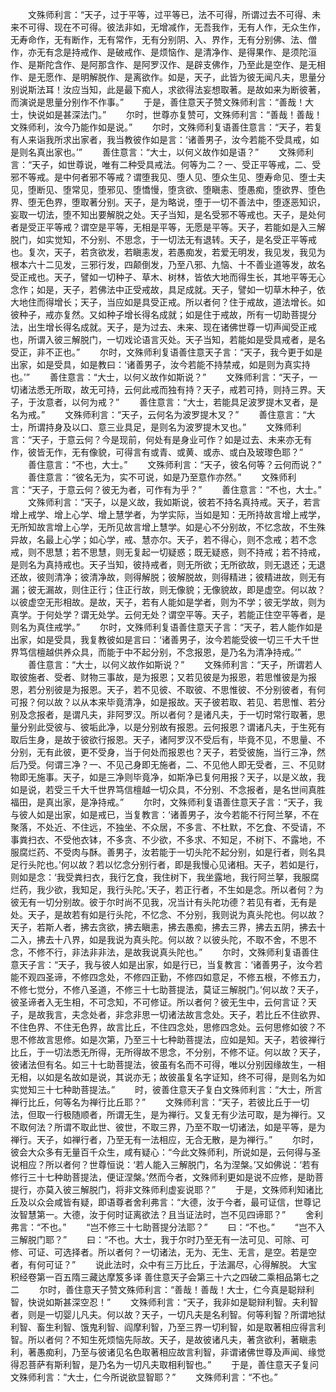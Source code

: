 <!-- { "loadSidebar": true } -->
　　文殊师利言：“天子，过于平等，过平等已，法不可得，所谓过去不可得、未来不可得、现在不可得。彼法非如，无增减作，无吾我作，无有人作，无众生作，无寿命作，无有断作，无有常作，无有分别阴、入、界作，无有分别佛、法、僧作，亦无有念是持戒作、是破戒作、是烦恼作、是清净作、是得果作、是须陀洹作、是斯陀含作、是阿那含作、是阿罗汉作、是辟支佛作，乃至此是空作、是无相作、是无愿作、是明解脱作、是离欲作。如是，天子，此皆为彼无闻凡夫，思量分别说斯法耳！汝应当知，此是最下痴人，求欲得法妄想取著。是故如来为断彼著，而演说是思量分别作不作事。”
　　于是，善住意天子赞文殊师利言：“善哉！大士，快说如是甚深法门。”
　　尔时，世尊亦复赞可，文殊师利言：“善哉！善哉！文殊师利，汝今乃能作如是说。”
　　尔时，文殊师利复语善住意言：“天子，若复有人来诣我所求出家者，我当教彼作如是言：‘诸善男子，汝今若能不受具戒，如是则名真出家也。’”
　　善住意言：“大士，以何义故作如是语？”
　　文殊师利言：“天子，如世尊说，唯有二种受具戒法。何等为二？一、受正平等戒，二、受邪不等戒。是中何者邪不等戒？谓堕我见、堕人见、堕众生见、堕寿命见、堕士夫见，堕断见、堕常见，堕邪见、堕憍慢，堕贪欲、堕瞋恚、堕愚痴，堕欲界、堕色界、堕无色界，堕取著分别。天子，是为略说，堕于一切不善法中，堕逐恶知识，妄取一切法，堕不知出要解脱之处。天子当知，是名受邪不等戒也。天子，是处何者是受正平等戒？谓空是平等，无相是平等，无愿是平等。天子，若能如是入三解脱门，如实觉知，不分别、不思念，于一切法无有退转。天子，是名受正平等戒也。复次，天子，若贪欲发，若瞋恚发，若愚痴发，若爱无明发，我见发，我见为根本六十二见发，三邪行发，四颠倒发，乃至八邪、九恼、十不善业道等发，故名受正戒也。天子，譬如一切种子、草木、树林，皆依大地而得生长，其地平等无心念作；如是，天子，若佛法中正受戒故，具足成就。天子，譬如一切草木种子，依大地住而得增长；天子，当应如是具受正戒。所以者何？住于戒故，道法增长。如彼种子，戒亦复然。又如种子增长得名成就；如是住于戒故，所有一切助菩提分法，出生增长得名成就。天子，是为过去、未来、现在诸佛世尊一切声闻受正戒也，所谓入彼三解脱门，一切戏论语言灭处。天子当知，若能如是受具戒者，是名受正，非不正也。”
　　尔时，文殊师利复语善住意天子言：“天子，我今更于如是出家，如是受具，如是教曰：‘诸善男子，汝今若能不持禁戒，如是则为真实持也。’”
　　善住意言：“大士，以何义故作如斯说？”
　　文殊师利言：“天子，一切诸法悉无所取，故无可持，云何此戒而独有持？天子，戒若可持，则持三界。天子，于汝意者，以何为戒？”
　　善住意言：“大士，若能具足波罗提木叉者，是名为戒。”
　　文殊师利言：“天子，云何名为波罗提木叉？”
　　善住意言：“大士，所谓持身及以口、意三业具足，是则名为波罗提木叉也。”
　　文殊师利言：“天子，于意云何？今是现前，何处有是身业可作？如是过去、未来亦无有作，彼皆无作，无有像貌，可得言有或青、或黄、或赤、或白及玻瓈色耶？”
　　善住意言：“不也，大士。”
　　文殊师利言：“天子，彼名何等？云何而说？”
　　善住意言：“彼名无为，实不可说，如是乃至意作亦然。”
　　文殊师利言：“天子，于意云何？彼无为者，可作有为乎？”
　　善住意言：“不也，大士。”
　　文殊师利言：“天子，以是义故，我如斯说，彼若不持名真持戒。天子，若言增上戒学、增上心学、增上慧学者，为学实际，当如是知：无所持故言增上戒学，无所知故言增上心学，无所见故言增上慧学。如是心不分别故，不忆念故，不生殊异故，名最上心学；如心学，戒、慧亦尔。天子，若不得心，则不念戒；若不念戒，则不思慧；若不思慧，则无复起一切疑惑；既无疑惑，则不持戒；若不持戒，是则名为真持戒也。天子当知，彼持戒者，则无所欲；无所欲故，则无退还；无退还故，彼则清净；彼清净故，则得解脱；彼解脱故，则得精进；彼精进故，则无有漏；彼无漏故，则住正行；住正行故，则无像貌；无像貌故，即是虚空。何以故？以彼虚空无形相故。是故，天子，若有人能如是学者，则为不学；彼无学故，则为真学。于何处学？谓无处学。云何无处？谓空平等。天子，若能正住空平等者，是则名为真住戒学。”
　　尔时，文殊师利复语善住意天子言：“天子，若人能作如是出家，如是受具，我复教彼如是言曰：‘诸善男子，汝今若能受彼一切三千大千世界笃信檀越供养众具，而能于中不起分别，不念报恩，是乃名为清净持戒。’”
　　善住意言：“大士，以何义故作如斯说？”
　　文殊师利言：“天子，所谓若人取彼施者、受者、财物三事故，是为报恩；又若见彼是为报恩，若思惟彼是为报恩，若分别彼是为报恩。天子，若不见彼、不取彼、不思惟彼、不分别彼者，有何可报？何以故？以从本来毕竟清净，如是报故。天子彼若取、若见、若思惟、若分别及念报者，是谓凡夫，非阿罗汉。所以者何？是诸凡夫，于一切时常行取著，思量分别此受彼与、彼垢此净，以是分别故有报恩。云何报恩？谓诸凡夫，于生死有取后生身，是故于彼欲行报恩。天子，诸阿罗汉不受后有，毕竟不见，不思量、不分别，无有此彼，更不受身，当于何处而报恩也？天子，若受彼施，当行三净，然后乃受。何谓三净？一、不见己身即无施者，二、不见他人即无受者，三、不见财物即无施事。天子，如是三净则毕竟净，如斯净已复何用报？天子，以是义故，我如是说，若受三千大千世界笃信檀越一切众具，不分别、不念报者，是名世间真胜福田，是真出家，是净持戒。”
　　尔时，文殊师利复语善住意天子言：“天子，我与彼人如是出家，如是戒已，当复教言：‘诸善男子，汝今若能不行阿兰拏，不在聚落，不处近、不住远，不独坐、不众居，不多言、不杜默，不乞食、不受请，不事粪扫衣、不受他衣钵，不多贪、不少欲，不多求、不知足，不树下、不露地，不服腐烂药、不受肉与酥。善男子，汝若能于一切头陀不起分别，如是行者，则名具足行头陀也。’何以故？若以忆念分别行者，即是我慢心见诸相。天子，若如是行，则如是念：‘我受粪扫衣，我行乞食，我住树下，我坐露地，我行阿兰拏，我服腐烂药，我少欲，我知足，我行头陀。’天子，若正行者，不生如是念。所以者何？为彼无有一切分别故。彼于尔时尚不见我，况当计有头陀功德？若见有者，无有是处。天子，是故若有如是行头陀，不忆念、不分别，我则说为真头陀也。何以故？天子，若斯人者，拂去贪欲，拂去瞋恚，拂去愚痴，拂去三界，拂去五阴，拂去十二入，拂去十八界，如是我说为真头陀。何以故？以彼头陀，不取不舍，不思不念，不修不行，非法非非法，是故我说真头陀也。”
　　尔时，文殊师利复语善住意天子言：“天子，我与彼人如是出家，如是行已，当复教言：‘诸善男子，汝今若能不观四圣谛，不修四念处，不修四正勤，不修四如意足，不修五根，不修五力，不修七觉分，不修八圣道，不修三十七助菩提法，莫证三解脱门。’何以故？天子，彼圣谛者入无生相，不可念知，不可修证。所以者何？彼无生中，云何言证？天子，是故我言，夫念处者，非念非思一切诸法故言念处。天子，若比丘不住欲界、不住色界、不住无色界，故言比丘，不住四念处，思修四念处。云何思修如彼？不思不修故言思修。如是次第，乃至三十七种助菩提法，应如是知。天子，若彼禅行比丘，于一切法悉无所得，无所得故不思念，不分别，不修不证。何以故？天子，彼诸法但有名。如三十七助菩提法，彼虽有名而不可得，唯以分别因缘故生，一相无相，以如是名故如是说，其说亦无；故彼虽复名字证知，终不可得，是则名为如实觉知三十七种助菩提法。”
　　时，彼善住意天子复白文殊师利言：“大士，所言禅行比丘，何等名为禅行比丘耶？”
　　文殊师利言：“天子，若彼比丘于一切法，但取一行极随顺者，所谓无生，是为禅行。又复无有少法可取，是为禅行。又不取何法？所谓不取此世、彼世，不取三界，乃至不取一切诸法，如是平等，是为禅行。天子，如禅行者，乃至无有一法相应，无合无散，是为禅行。”
　　尔时，彼会大众多有无量百千众生，咸有疑心：“今此文殊师利，所说如是，云何得与圣说相应？所以者何？世尊恒说：‘若人能入三解脱门，名为涅槃。’又如佛说：‘若有修行三十七种助菩提法，便证涅槃。’然而今者，文殊师利更如是说不应修，是助菩提行，亦莫入彼三解脱门，将非文殊师利虚妄说耶？”
　　于是，文殊师利知诸比丘及以众会咸皆有疑，即语尊者舍利弗言：“大德，汝于今者，最可证信，世尊记汝智慧第一。大德，汝于何时证离欲法？且当证法时，岂不见四谛耶？”
　　舍利弗言：“不也。”
　　“岂不修三十七助菩提分法耶？”
　　曰：“不也。”
　　“岂不入三解脱门耶？”
　　曰：“不也。大士，我于尔时乃至无有一法可见、可除、可修、可证、可选择者。所以者何？一切诸法，无为、无生、无言，是空。若是空者，有何可证？”
　　说此法时，众中有三万比丘，于法漏尽，心得解脱。
大宝积经卷第一百五隋三藏达摩笈多译
善住意天子会第三十六之四破二乘相品第七之二
　　尔时，善住意天子赞文殊师利言：“善哉！善哉！大士，仁今真是聪辩利智，快说如斯甚深空忍！”
　　文殊师利言：“天子，我非如是聪辩利智。夫利智者，则是一切婴儿凡夫。何以故？天子，一切凡夫是名利智。何等利智？所谓地狱利智、畜生利智、饿鬼利智、阎摩利智，乃至三界一切利智，如是取著相应得言利智。所以者何？不知生死烦恼先际故。天子，是故彼诸凡夫，著贪欲利，著瞋恚利，著愚痴利，乃至与彼诸见名色取著相应故言利智，非谓诸佛世尊及声闻、缘觉得忍菩萨有斯利智，是乃名为一切凡夫取相利智也。”
　　于是，善住意天子复问文殊师利言：“大士，仁今所说欲显智耶？”
　　文殊师利言：“不也。”
